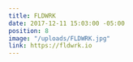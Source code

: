 ```yaml
---
title: FLDWRK
date: 2017-12-11 15:03:00 -05:00
position: 8
image: "/uploads/FLDWRK.jpg"
link: https://fldwrk.io
---
```


